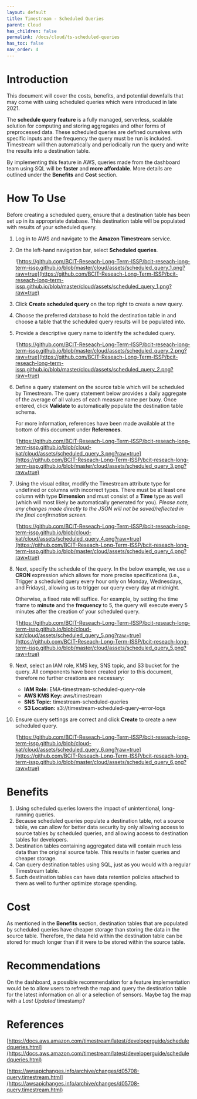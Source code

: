```yaml
---
layout: default
title: Timestream - Scheduled Queries
parent: Cloud
has_children: false
permalink: /docs/cloud/ts-scheduled-queries
has_toc: false
nav_order: 4
---
```


# Introduction

This document will cover the costs, benefits, and potential downfalls that may come with using scheduled queries which were introduced in late 2021. 

The **schedule query feature** is a fully managed, serverless, scalable solution for computing and storing aggregates and other forms of preprocessed data. These scheduled queries are defined ourselves with specific inputs and the frequency the query must be run is included. Timestream will then automatically and periodically run the query and write the results into a destination table.

By implementing this feature in AWS, queries made from the dashboard team using SQL will be **faster** and **more affordable**. More details are outlined under the **Benefits** and **Cost** section.

# How To Use

Before creating a scheduled query, ensure that a destination table has been set up in its appropriate database. This destination table will be populated with results of your scheduled query.  

1. Log in to AWS and navigate to the **Amazon Timestream** service.
2. On the left-hand navigation bar, select **Scheduled queries**.
    
    ![https://github.com/BCIT-Reseach-Long-Term-ISSP/bcit-reseach-long-term-issp.github.io/blob/master/cloud/assets/scheduled_query_1.png?raw=true](https://github.com/BCIT-Reseach-Long-Term-ISSP/bcit-reseach-long-term-issp.github.io/blob/master/cloud/assets/scheduled_query_1.png?raw=true)
    
3. Click **Create scheduled query** on the top right to create a new query.
4. Choose the preferred database to hold the destination table in and choose a table that the scheduled query results will be populated into. 
5. Provide a descriptive query name to identify the scheduled query. 

    ![https://github.com/BCIT-Reseach-Long-Term-ISSP/bcit-reseach-long-term-issp.github.io/blob/master/cloud/assets/scheduled_query_2.png?raw=true](https://github.com/BCIT-Reseach-Long-Term-ISSP/bcit-reseach-long-term-issp.github.io/blob/master/cloud/assets/scheduled_query_2.png?raw=true)

6. Define a query statement on the source table which will be scheduled by Timestream. The query statement below provides a daily aggregate of the average of all values of each measure name per buoy. Once entered, click **Validate** to automatically populate the destination table schema.

    For more information, references have been made available at the bottom of this document under **References**.

    ![https://github.com/BCIT-Reseach-Long-Term-ISSP/bcit-reseach-long-term-issp.github.io/blob/cloud-kat/cloud/assets/scheduled_query_3.png?raw=true](https://github.com/BCIT-Reseach-Long-Term-ISSP/bcit-reseach-long-term-issp.github.io/blob/master/cloud/assets/scheduled_query_3.png?raw=true)

7. Using the visual editor, modify the Timestream attribute type for undefined or columns with incorrect types. There must be at least one column with type **Dimension** and must consist of a **Time** type as well (which will most likely be automatically generated for you). *Please note, any changes made directly to the JSON will not be saved/reflected in the final confirmation screen.*

    ![https://github.com/BCIT-Reseach-Long-Term-ISSP/bcit-reseach-long-term-issp.github.io/blob/cloud-kat/cloud/assets/scheduled_query_4.png?raw=true](https://github.com/BCIT-Reseach-Long-Term-ISSP/bcit-reseach-long-term-issp.github.io/blob/master/cloud/assets/scheduled_query_4.png?raw=true)

8. Next, specify the schedule of the query. In the below example, we use a **CRON** expression which allows for more precise specifications (i.e., Trigger a scheduled query every hour only on Monday, Wednesdays, and Fridays), allowing us to trigger our query every day at midnight. 

    Otherwise, a fixed rate will suffice. For example, by setting the time frame to **minute** and the **frequency** to 5, the query will execute every 5 minutes after the creation of your scheduled query.

    ![https://github.com/BCIT-Reseach-Long-Term-ISSP/bcit-reseach-long-term-issp.github.io/blob/cloud-kat/cloud/assets/scheduled_query_5.png?raw=true](https://github.com/BCIT-Reseach-Long-Term-ISSP/bcit-reseach-long-term-issp.github.io/blob/master/cloud/assets/scheduled_query_5.png?raw=true)

9. Next, select an IAM role, KMS key, SNS topic, and S3 bucket for the query. All components have been created prior to this document, therefore no further creations are necessary:
    
    * **IAM Role:** EMA-timestream-scheduled-query-role
    * **AWS KMS Key:** aws/timestream
    * **SNS Topic:** timestream-scheduled-queries
    * **S3 Location:** s3://timestream-scheduled-query-error-logs

10. Ensure query settings are correct and click **Create** to create a new scheduled query.

    ![https://github.com/BCIT-Reseach-Long-Term-ISSP/bcit-reseach-long-term-issp.github.io/blob/cloud-kat/cloud/assets/scheduled_query_6.png?raw=true](https://github.com/BCIT-Reseach-Long-Term-ISSP/bcit-reseach-long-term-issp.github.io/blob/master/cloud/assets/scheduled_query_6.png?raw=true)


# Benefits

1. Using scheduled queries lowers the impact of unintentional, long-running queries. 
2. Because scheduled queries populate a destination table, not a source table, we can allow for better data security by only allowing access to source tables by scheduled queries, and allowing access to destination tables for developers. 
3. Destination tables containing aggregated data will contain much less data than the original source table. This results in faster queries and cheaper storage. 
4. Can query destination tables using SQL, just as you would with a regular Timestream table.
5. Such destination tables can have data retention policies attached to them as well to further optimize storage spending. 

# Cost

As mentioned in the **Benefits** section, destination tables that are populated by scheduled queries have cheaper storage than storing the data in the source table. Therefore, the data held within the destination table can be stored for much longer than if it were to be stored within the source table.

# Recommendations

On the dashboard, a possible recommendation for a feature implementation would be to allow users to refresh the map and query the destination table for the latest information on all or a selection of sensors. Maybe tag the map with a *Last Updated* timestamp?

# References

[https://docs.aws.amazon.com/timestream/latest/developerguide/scheduledqueries.html](https://docs.aws.amazon.com/timestream/latest/developerguide/scheduledqueries.html)

[https://awsapichanges.info/archive/changes/d05708-query.timestream.html](https://awsapichanges.info/archive/changes/d05708-query.timestream.html)